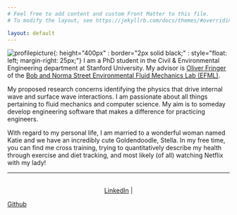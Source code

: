 ```yaml
---
# Feel free to add content and custom Front Matter to this file.
# To modify the layout, see https://jekyllrb.com/docs/themes/#overriding-theme-defaults

layout: default
---
```


![profilepicture](/assets/img/profilephoto.jpg){: height="400px" : border="2px solid black;" : style="float: left; margin-right: 25px;"}
I am a PhD student in the Civil & Environmental Engineering department at Stanford University. My advisor is <a href="https://web.stanford.edu/~fringer/">Oliver Fringer</a> of the <a href="https://cee.stanford.edu/research-impact/labs-centers/bob-and-norma-street-environmental-fluid-mechanics-laboratory-efml">Bob and Norma Street Environmental Fluid Mechanics Lab (EFML)</a>.

My proposed research concerns identifying the physics that drive internal wave and surface wave interactions.
I am passionate about all things pertaining to fluid mechanics and computer science. My aim is to someday develop engineering software that makes a difference for practicing engineers.

With regard to my personal life, I am married to a wonderful woman named Katie and we have an incredibly cute Goldendoodle, Stella. In my free time, you can find me cross training, trying to quantitatively describe my health through exercise and diet tracking, and most likely (of all) watching Netflix with my lady!

------

<p align="center">
<br>
<a href="https://www.linkedin.com/in/jacob-castaneda-416374133">LinkedIn</a> | 

<a href="https://www.github.com/jacobjcastaneda">Github</a>

</p>





